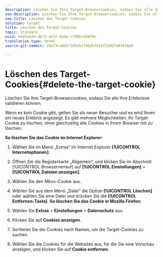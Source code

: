 ```yaml
---
description: Löschen Sie Ihre Target-Browsercookies, sodass Sie alle Ihre Erlebnisse validieren können.
seo-description: Löschen Sie Ihre Target-Browsercookies, sodass Sie alle Ihre Erlebnisse validieren können.
seo-title: Löschen des Target-Cookies
solution: Target
title: Löschen des Target-Cookies
topic: Standard
uuid: 6e95ee4d-dbf2-4432-8abe-cfd9bc928f0c
translation-type: tm+mt
source-git-commit: 19a73ca8d1f165a5279b2b76f5f22057a070f0a9

---
```



# Löschen des Target-Cookies{#delete-the-target-cookie}

Löschen Sie Ihre Target-Browsercookies, sodass Sie alle Ihre Erlebnisse validieren können.

Wenn es kein Cookie gibt, gelten Sie als neuer Besucher und es wird Ihnen ein neues Erlebnis angezeigt. Es gibt mehrere Möglichkeiten, Ihr Target-Cookie zu löschen, ohne gleichzeitig alle Cookies in Ihrem Browser mit zu löschen.

**So löschen Sie das Cookie im Internet Explorer:**

1. Wählen Sie im Menü „Extras“ im Internet Explorer **[!UICONTROL Internetoptionen]**.
1. Öffnen Sie die Registerkarte „Allgemein“, und klicken Sie im Abschnitt [!UICONTROL Browserverlauf] auf **[!UICONTROL Einstellungen]** &gt; **[!UICONTROL Dateien anzeigen]**.
1. Wählen Sie den Mbox-Cookie aus.
1. Wählen Sie aus dem Menü „Datei“ die Option **[!UICONTROL Löschen]** oder wählen Sie eine Datei und drücken Sie die **[!UICONTROL Entfernen-Taste]**.
   **So löschen Sie das Cookie in Mozilla Firefox:**

1. Wählen Sie **Extras** &gt; **Einstellungen** &gt; **Datenschutz** aus.

1. Klicken Sie auf **Cookies anzeigen**.
1. Sortieren Sie die Cookies nach Namen, um die Target-Cookies zu suchen.
1. Wählen Sie die Cookies für die Websites aus, für die Sie eine Vorschau anzeigen, und klicken Sie auf **Cookie entfernen**.

